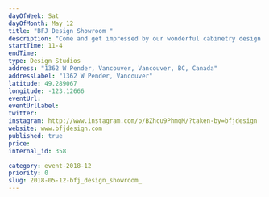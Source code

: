 ```yaml
---
dayOfWeek: Sat
dayOfMonth: May 12
title: "BFJ Design Showroom "
description: "Come and get impressed by our wonderful cabinetry design and unique finishing. "
startTime: 11-4
endTime: 
type: Design Studios
address: "1362 W Pender, Vancouver, Vancouver, BC, Canada"
addressLabel: "1362 W Pender, Vancouver"
latitude: 49.289067
longitude: -123.12666
eventUrl: 
eventUrlLabel: 
twitter: 
instagram: http://www.instagram.com/p/BZhcu9PhmqM/?taken-by=bfjdesign
website: www.bfjdesign.com
published: true
price: 
internal_id: 358

category: event-2018-12
priority: 0
slug: 2018-05-12-bfj_design_showroom_
---
```

